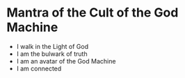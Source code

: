 # Mantra of the Cult of the God Machine
* I walk in the Light of God
* I am the bulwark of truth
* I am an avatar of the God Machine
* I am connected

